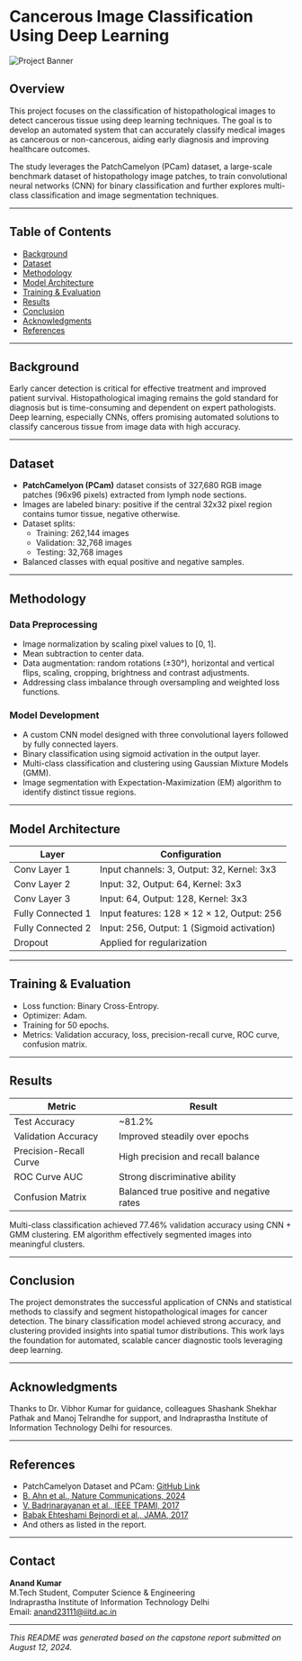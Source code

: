 # Cancerous Image Classification Using Deep Learning

![Project Banner](https://img.shields.io/badge/Deep%20Learning-Cancer%20Detection-blue)

## Overview
This project focuses on the classification of histopathological images to detect cancerous tissue using deep learning techniques. The goal is to develop an automated system that can accurately classify medical images as cancerous or non-cancerous, aiding early diagnosis and improving healthcare outcomes.

The study leverages the PatchCamelyon (PCam) dataset, a large-scale benchmark dataset of histopathology image patches, to train convolutional neural networks (CNN) for binary classification and further explores multi-class classification and image segmentation techniques.

---

## Table of Contents
- [Background](#background)
- [Dataset](#dataset)
- [Methodology](#methodology)
- [Model Architecture](#model-architecture)
- [Training & Evaluation](#training--evaluation)
- [Results](#results)
- [Conclusion](#conclusion)
- [Acknowledgments](#acknowledgments)
- [References](#references)

---

## Background
Early cancer detection is critical for effective treatment and improved patient survival. Histopathological imaging remains the gold standard for diagnosis but is time-consuming and dependent on expert pathologists. Deep learning, especially CNNs, offers promising automated solutions to classify cancerous tissue from image data with high accuracy.

---

## Dataset
- **PatchCamelyon (PCam)** dataset consists of 327,680 RGB image patches (96x96 pixels) extracted from lymph node sections.
- Images are labeled binary: positive if the central 32x32 pixel region contains tumor tissue, negative otherwise.
- Dataset splits:
  - Training: 262,144 images
  - Validation: 32,768 images
  - Testing: 32,768 images
- Balanced classes with equal positive and negative samples.

---

## Methodology

### Data Preprocessing
- Image normalization by scaling pixel values to [0, 1].
- Mean subtraction to center data.
- Data augmentation: random rotations (±30°), horizontal and vertical flips, scaling, cropping, brightness and contrast adjustments.
- Addressing class imbalance through oversampling and weighted loss functions.

### Model Development
- A custom CNN model designed with three convolutional layers followed by fully connected layers.
- Binary classification using sigmoid activation in the output layer.
- Multi-class classification and clustering using Gaussian Mixture Models (GMM).
- Image segmentation with Expectation-Maximization (EM) algorithm to identify distinct tissue regions.

---

## Model Architecture

| Layer               | Configuration                      |
|---------------------|----------------------------------|
| Conv Layer 1        | Input channels: 3, Output: 32, Kernel: 3x3 |
| Conv Layer 2        | Input: 32, Output: 64, Kernel: 3x3          |
| Conv Layer 3        | Input: 64, Output: 128, Kernel: 3x3         |
| Fully Connected 1   | Input features: 128 × 12 × 12, Output: 256  |
| Fully Connected 2   | Input: 256, Output: 1 (Sigmoid activation)  |
| Dropout             | Applied for regularization                    |

---

## Training & Evaluation
- Loss function: Binary Cross-Entropy.
- Optimizer: Adam.
- Training for 50 epochs.
- Metrics: Validation accuracy, loss, precision-recall curve, ROC curve, confusion matrix.

---

## Results

| Metric                  | Result                   |
|-------------------------|--------------------------|
| Test Accuracy           | ~81.2%                   |
| Validation Accuracy     | Improved steadily over epochs |
| Precision-Recall Curve  | High precision and recall balance |
| ROC Curve AUC          | Strong discriminative ability |
| Confusion Matrix        | Balanced true positive and negative rates |

Multi-class classification achieved 77.46% validation accuracy using CNN + GMM clustering. EM algorithm effectively segmented images into meaningful clusters.

---

## Conclusion
The project demonstrates the successful application of CNNs and statistical methods to classify and segment histopathological images for cancer detection. The binary classification model achieved strong accuracy, and clustering provided insights into spatial tumor distributions. This work lays the foundation for automated, scalable cancer diagnostic tools leveraging deep learning.

---

## Acknowledgments
Thanks to Dr. Vibhor Kumar for guidance, colleagues Shashank Shekhar Pathak and Manoj Telrandhe for support, and Indraprastha Institute of Information Technology Delhi for resources.

---

## References
- PatchCamelyon Dataset and PCam: [GitHub Link](https://github.com/basveeling/pcam)
- [B. Ahn et al., Nature Communications, 2024](https://doi.org/10.1038/s41467-024-48667-6)
- [V. Badrinarayanan et al., IEEE TPAMI, 2017](https://doi.org/10.1109/TPAMI.2016.2644615)
- [Babak Ehteshami Bejnordi et al., JAMA, 2017](https://doi.org/10.1001/jama.2017.14585)
- And others as listed in the report.

---

## Contact
**Anand Kumar**  
M.Tech Student, Computer Science & Engineering  
Indraprastha Institute of Information Technology Delhi  
Email: [anand23111@iiitd.ac.in](mailto:anand23111@iiitd.ac.in)

---


*This README was generated based on the capstone report submitted on August 12, 2024.*

